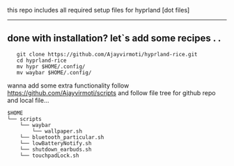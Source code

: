 
this repo includes all required setup files for hyprland [dot files]
____________________________________________________________________
done with installation? let`s add some recipes . .
--------------------------------------------------------------------
```
   git clone https://github.com/Ajayvirmoti/hyprland-rice.git
   cd hyprland-rice
   mv hypr $HOME/.config/
   mv waybar $HOME/.config/
```


wanna add some extra functionality follow https://github.com/Ajayvirmoti/scripts and follow file tree for github repo and local file... 

```vim 
$HOME 
└── scripts
    └── waybar
        └── wallpaper.sh 
    └── bluetooth_particular.sh
    └── lowBatteryNotify.sh
    └── shutdown_earbuds.sh
    └── touchpadLock.sh
```
  
